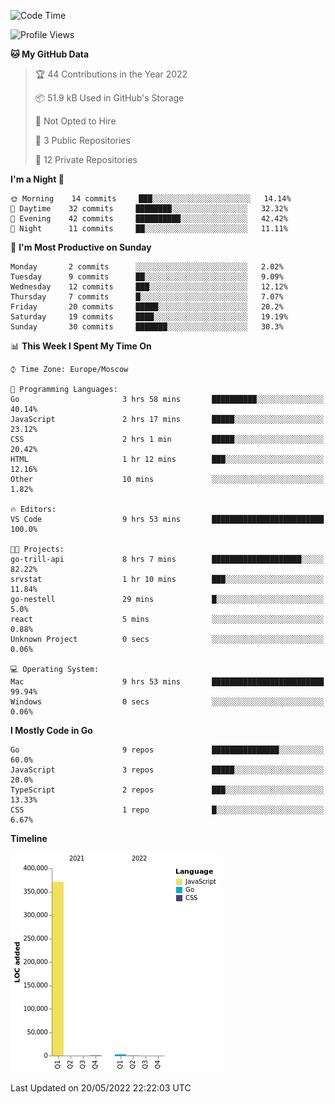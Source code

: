 <!--START_SECTION:waka-->
![Code Time](http://img.shields.io/badge/Code%20Time-311%20hrs%2058%20mins-blue)

![Profile Views](http://img.shields.io/badge/Profile%20Views-0-blue)

**🐱 My GitHub Data** 

> 🏆 44 Contributions in the Year 2022
 > 
> 📦 51.9 kB Used in GitHub's Storage 
 > 
> 🚫 Not Opted to Hire
 > 
> 📜 3 Public Repositories 
 > 
> 🔑 12 Private Repositories  
 > 
**I'm a Night 🦉** 

```text
🌞 Morning    14 commits     ███░░░░░░░░░░░░░░░░░░░░░░   14.14% 
🌆 Daytime    32 commits     ████████░░░░░░░░░░░░░░░░░   32.32% 
🌃 Evening    42 commits     ██████████░░░░░░░░░░░░░░░   42.42% 
🌙 Night      11 commits     ██░░░░░░░░░░░░░░░░░░░░░░░   11.11%

```
📅 **I'm Most Productive on Sunday** 

```text
Monday       2 commits      ░░░░░░░░░░░░░░░░░░░░░░░░░   2.02% 
Tuesday      9 commits      ██░░░░░░░░░░░░░░░░░░░░░░░   9.09% 
Wednesday    12 commits     ███░░░░░░░░░░░░░░░░░░░░░░   12.12% 
Thursday     7 commits      █░░░░░░░░░░░░░░░░░░░░░░░░   7.07% 
Friday       20 commits     █████░░░░░░░░░░░░░░░░░░░░   20.2% 
Saturday     19 commits     ████░░░░░░░░░░░░░░░░░░░░░   19.19% 
Sunday       30 commits     ███████░░░░░░░░░░░░░░░░░░   30.3%

```


📊 **This Week I Spent My Time On** 

```text
⌚︎ Time Zone: Europe/Moscow

💬 Programming Languages: 
Go                       3 hrs 58 mins       ██████████░░░░░░░░░░░░░░░   40.14% 
JavaScript               2 hrs 17 mins       █████░░░░░░░░░░░░░░░░░░░░   23.12% 
CSS                      2 hrs 1 min         █████░░░░░░░░░░░░░░░░░░░░   20.42% 
HTML                     1 hr 12 mins        ███░░░░░░░░░░░░░░░░░░░░░░   12.16% 
Other                    10 mins             ░░░░░░░░░░░░░░░░░░░░░░░░░   1.82%

🔥 Editors: 
VS Code                  9 hrs 53 mins       █████████████████████████   100.0%

🐱‍💻 Projects: 
go-trill-api             8 hrs 7 mins        ████████████████████░░░░░   82.22% 
srvstat                  1 hr 10 mins        ███░░░░░░░░░░░░░░░░░░░░░░   11.84% 
go-nestell               29 mins             █░░░░░░░░░░░░░░░░░░░░░░░░   5.0% 
react                    5 mins              ░░░░░░░░░░░░░░░░░░░░░░░░░   0.88% 
Unknown Project          0 secs              ░░░░░░░░░░░░░░░░░░░░░░░░░   0.06%

💻 Operating System: 
Mac                      9 hrs 53 mins       █████████████████████████   99.94% 
Windows                  0 secs              ░░░░░░░░░░░░░░░░░░░░░░░░░   0.06%

```

**I Mostly Code in Go** 

```text
Go                       9 repos             ███████████████░░░░░░░░░░   60.0% 
JavaScript               3 repos             █████░░░░░░░░░░░░░░░░░░░░   20.0% 
TypeScript               2 repos             ███░░░░░░░░░░░░░░░░░░░░░░   13.33% 
CSS                      1 repo              █░░░░░░░░░░░░░░░░░░░░░░░░   6.67%

```


**Timeline**

![Chart not found](https://raw.githubusercontent.com/jeezft/jeezft/main/charts/bar_graph.png) 


 Last Updated on 20/05/2022 22:22:03 UTC
<!--END_SECTION:waka-->
